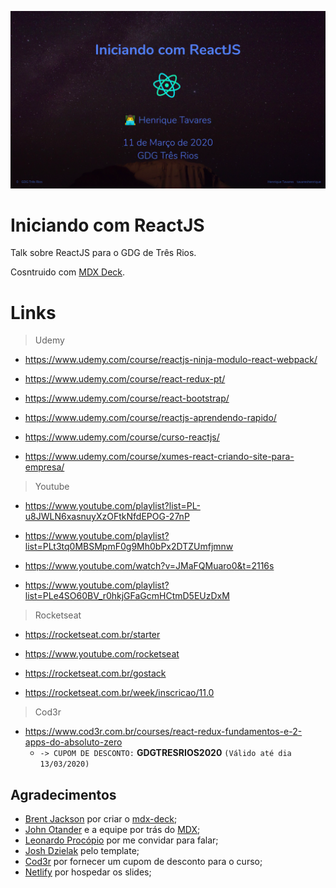 [![Iniciando com ReactJS](images/slide.png)](https://reactjs-gdg.henriquetavares.com/)

# Iniciando com ReactJS

Talk sobre ReactJS para o GDG de Três Rios.

Cosntruido com [MDX Deck](https://github.com/jxnblk/mdx-deck).

# Links

> Udemy

- <https://www.udemy.com/course/reactjs-ninja-modulo-react-webpack/>

- <https://www.udemy.com/course/react-redux-pt/>

- <https://www.udemy.com/course/react-bootstrap/>

- <https://www.udemy.com/course/reactjs-aprendendo-rapido/>

- <https://www.udemy.com/course/curso-reactjs/>

- <https://www.udemy.com/course/xumes-react-criando-site-para-empresa/>

> Youtube

- <https://www.youtube.com/playlist?list=PL-u8JWLN6xasnuyXzOFtkNfdEPOG-27nP>

- <https://www.youtube.com/playlist?list=PLt3tq0MBSMpmF0g9Mh0bPx2DTZUmfjmnw>

- <https://www.youtube.com/watch?v=JMaFQMuaro0&t=2116s>

- <https://www.youtube.com/playlist?list=PLe4SO60BV_r0hkjGFaGcmHCtmD5EUzDxM>

> Rocketseat

- <https://rocketseat.com.br/starter>

- <https://www.youtube.com/rocketseat>

- <https://rocketseat.com.br/gostack>

- <https://rocketseat.com.br/week/inscricao/11.0>

> Cod3r

- <https://www.cod3r.com.br/courses/react-redux-fundamentos-e-2-apps-do-absoluto-zero>
  - `-> CUPOM DE DESCONTO:` **GDGTRESRIOS2020** `(Válido até dia 13/03/2020)`

## Agradecimentos

- [Brent Jackson](https://github.com/jxnblk) por criar o [mdx-deck](https://github.com/jxnblk/mdx-deck);
- [John Otander](https://github.com/johno) e a equipe por trás do [MDX](https://github.com/mdx-js/mdx);
- [Leonardo Procópio](https://github.com/leoeek) por me convidar para falar;
- [Josh Dzielak](https://github.com/dzello) pelo template;
- [Cod3r](https://www.cod3r.com.br/) por fornecer um cupom de desconto para o curso;
- [Netlify](https://netlify.com/) por hospedar os slides;
